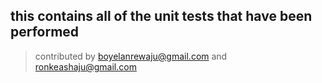 ## this contains all of the unit tests that have been performed 
> contributed by <boyelanrewaju@gmail.com> and <ronkeashaju@gmail.com>
